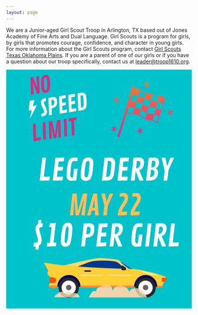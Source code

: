 ```yaml
---
layout: page
---
```


We are a Junior-aged Girl Scout Troop in Arlington, TX based out of Jones Academy of Fine Arts and Dual Language.  Girl Scouts is a program for girls, by girls that promotes courage, confidence, and character in young girls.  For more information about the Girl Scouts program, contact [Girl Scouts Texas Oklahoma Plains](https://www.gs-top.org/en/our-council/web-to-case.html).  If you are a parent of one of our girls or if you have a question about our troop specifically, contact us at [leader@troop1610.org](mailto:leader@troop1610.org).

[![LEGO Derby 2021](/public/content/images/lego-derby-flyer.png)](/derby)
